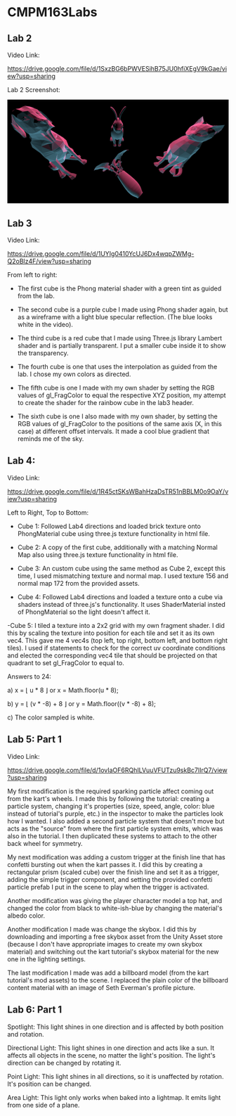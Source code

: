 # CMPM163Labs

## Lab 2

Video Link:

https://drive.google.com/file/d/1SxzBG6bPWVESihB75JU0hfiXEgV9kGae/view?usp=sharing

Lab 2 Screenshot:

![](images/lab2screenshot.png)


## Lab 3

Video Link:

https://drive.google.com/file/d/1UYIg0410YcUJ6Dx4wqpZWMg-Q2oBlz4F/view?usp=sharing

From left to right:

- The first cube is the Phong material shader with a green tint as guided from the lab.

- The second cube is a purple cube I made using Phong shader again, but as a wireframe with a light blue specular reflection. (The blue looks white in the video).

- The third cube is a red cube that I made using Three.js library Lambert shader and is partially transparent. I put a smaller cube inside it to show the transparency.

- The fourth cube is one that uses the interpolation as guided from the lab. I chose my own colors as directed.

- The fifth cube is one I made with my own shader by setting the RGB values of gl_FragColor to equal the respective XYZ position, my attempt to create the shader for the rainbow cube in the lab3 header.

- The sixth cube is one I also made with my own shader, by setting the RGB values of gl_FragColor to the positions of the same axis (X, in this case) at different offset intervals. It made a cool blue gradient that reminds me of the sky.


## Lab 4:

Video Link:

https://drive.google.com/file/d/1R45ctSKsWBahHzaDsTR51nBBLM0o9OaY/view?usp=sharing

Left to Right, Top to Bottom:

 - Cube 1: Followed Lab4 directions and loaded brick texture onto PhongMaterial cube using three.js texture functionality in html file.
 
 - Cube 2: A copy of the first cube, additionally with a matching Normal Map also using three.js texture functionality in html file.
 
 - Cube 3: An custom cube using the same method as Cube 2, except this time, I used mismatching texture and normal map. I used texture 156 and normal map 172 from the provided assets.
 
 - Cube 4: Followed Lab4 directions and loaded a texture onto a cube via shaders instead of three.js's functionality. It uses ShaderMaterial insted of PhongMaterial so the light doesn't affect it.
 
 -Cube 5: I tiled a texture into a 2x2 grid with my own fragment shader. I did this by scaling the texture into position for each tile and set it as its own vec4. This gave me 4 vec4s (top left, top right, bottom left, and bottom right tiles). I used if statements to check for the correct uv coordinate conditions and elected the corresponding vec4 tile that should be projected on that quadrant to set gl_FragColor to equal to. 

Answers to 24:

a) x = ⌊ u * 8 ⌋  or  x = Math.floor(u * 8);

b) y = ⌊ (v * -8) + 8 ⌋  or  y = Math.floor((v * -8) + 8);

c) The color sampled is white.


## Lab 5: Part 1

Video Link:

https://drive.google.com/file/d/1ovIaOF6RQhILVuuVFUTzu9skBc7lIrQ7/view?usp=sharing

My first modification is the required sparking particle affect coming out from the kart's wheels. I made this by following the tutorial: creating a particle system, changing it's properties (size, speed, angle, color: blue instead of tutorial's purple, etc.) in the inspector to make the particles look how I wanted. I also added a second particle system that doesn't move but acts as the "source" from where the first particle system emits, which was also in the tutorial. I then duplicated these systems to attach to the other back wheel for symmetry.

My next modification was adding a custom trigger at the finish line that has confetti bursting out when the kart passes it. I did this by creating a rectangular prism (scaled cube) over the finish line and set it as a trigger, adding the simple trigger component, and setting the provided confetti particle prefab I put in the scene to play when the trigger is activated.

Another modification was giving the player character model a top hat, and changed the color from black to white-ish-blue by changing the material's albedo color.

Another modification I made was change the skybox. I did this by downloading and importing a free skybox asset from the Unity Asset store (because I don't have appropriate images to create my own skybox material) and switching out the kart tutorial's skybox material for the new one in the lighting settings. 

The last modification I made was add a billboard model (from the kart tutorial's mod assets) to the scene. I replaced the plain color of the billboard content material with an image of Seth Everman's profile picture.


## Lab 6: Part 1

Spotlight: This light shines in one direction and is affected by both position and rotation.

Directional Light: This light shines in one direction and acts like a sun. It affects all objects in the scene, no matter the light's position. The light's direction can be changed by rotating it.

Point Light: This light shines in all directions, so it is unaffected by rotation. It's position can be changed.

Area Light: This light only works when baked into a lightmap. It emits light from one side of a plane.


